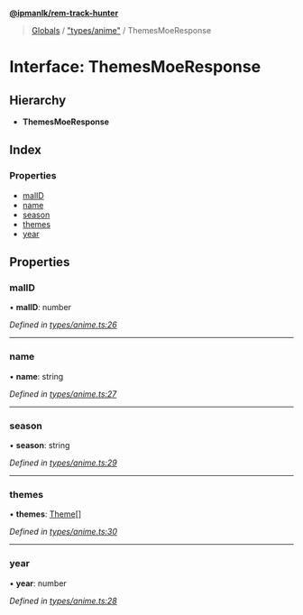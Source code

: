 **[@ipmanlk/rem-track-hunter](../README.md)**

> [Globals](../globals.md) / ["types/anime"](../modules/_types_anime_.md) / ThemesMoeResponse

# Interface: ThemesMoeResponse

## Hierarchy

* **ThemesMoeResponse**

## Index

### Properties

* [malID](_types_anime_.themesmoeresponse.md#malid)
* [name](_types_anime_.themesmoeresponse.md#name)
* [season](_types_anime_.themesmoeresponse.md#season)
* [themes](_types_anime_.themesmoeresponse.md#themes)
* [year](_types_anime_.themesmoeresponse.md#year)

## Properties

### malID

•  **malID**: number

*Defined in [types/anime.ts:26](https://github.com/ipmanlk/rem-track-hunter/blob/89e99c1/lib/types/anime.ts#L26)*

___

### name

•  **name**: string

*Defined in [types/anime.ts:27](https://github.com/ipmanlk/rem-track-hunter/blob/89e99c1/lib/types/anime.ts#L27)*

___

### season

•  **season**: string

*Defined in [types/anime.ts:29](https://github.com/ipmanlk/rem-track-hunter/blob/89e99c1/lib/types/anime.ts#L29)*

___

### themes

•  **themes**: [Theme](_types_anime_.theme.md)[]

*Defined in [types/anime.ts:30](https://github.com/ipmanlk/rem-track-hunter/blob/89e99c1/lib/types/anime.ts#L30)*

___

### year

•  **year**: number

*Defined in [types/anime.ts:28](https://github.com/ipmanlk/rem-track-hunter/blob/89e99c1/lib/types/anime.ts#L28)*
